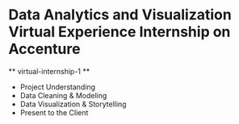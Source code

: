 # Data Analytics and Visualization Virtual Experience Internship on Accenture
** virtual-internship-1 **

* Project Understanding
* Data Cleaning & Modeling
* Data Visualization & Storytelling
* Present to the Client
